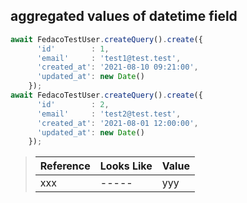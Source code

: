 ## aggregated values of datetime field

```typescript
await FedacoTestUser.createQuery().create({
      'id'        : 1,
      'email'     : 'test1@test.test',
      'created_at': '2021-08-10 09:21:00',
      'updated_at': new Date()
    });
await FedacoTestUser.createQuery().create({
      'id'        : 2,
      'email'     : 'test2@test.test',
      'created_at': '2021-08-01 12:00:00',
      'updated_at': new Date()
    });
```

> | Reference | Looks Like | Value |
> | ------ | ----- | ----- |
> | xxx | ----- | yyy |
